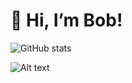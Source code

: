 # 👋 Hi, I’m Bob! 

![GitHub stats](https://github-readme-stats.vercel.app/api?username=3bobchen&count_private=true&show_icons=true&hide_rank=true&hide=stars,issues&theme=aura)

![Alt text](https://spotify-recently-played-readme.vercel.app/api?user=16md65wfpyfkug9yp0yby2s4w&unique={true}&width={500})